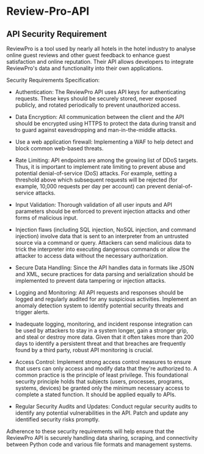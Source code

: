 # Review-Pro-API
## API Security Requirement

 
ReviewPro is a tool used by nearly all hotels in the hotel industry to analyse online guest reviews and other guest feedback to enhance guest satisfaction and online reputation. Their API allows developers to integrate ReviewPro's data and functionality into their own applications.
 
Security Requirements Specification:
- Authentication: The ReviewPro API uses API keys for authenticating requests. These keys should be securely stored, never exposed publicly, and rotated periodically to prevent unauthorized access.

- Data Encryption: All communication between the client and the API should be encrypted using HTTPS to protect the data during transit and to guard against eavesdropping and man-in-the-middle attacks.

- Use a web application firewall: Implementing a WAF to help detect and block common web-based threats.

- Rate Limiting: API endpoints are among the growing list of DDoS targets. Thus, it is important to implement rate limiting to prevent abuse and potential denial-of-service (DoS) attacks. For example, setting a threshold above which subsequent requests will be rejected (for example, 10,000 requests per day per account) can prevent denial-of-service attacks.

- Input Validation: Thorough validation of all user inputs and API parameters should be enforced to prevent injection attacks and other forms of malicious input.

- Injection flaws (including SQL injection, NoSQL injection, and command injection) involve data that is sent to an interpreter from an untrusted source via a command or query. Attackers can send malicious data to trick the interpreter into executing dangerous commands or allow the attacker to access data without the necessary authorization.

- Secure Data Handling: Since the API handles data in formats like JSON and XML, secure practices for data parsing and serialization should be implemented to prevent data tampering or injection attacks.

- Logging and Monitoring: All API requests and responses should be logged and regularly audited for any suspicious activities. Implement an anomaly detection system to identify potential security threats and trigger alerts.

- Inadequate logging, monitoring, and incident response integration can be used by attackers to stay in a system longer, gain a stronger grip, and steal or destroy more data. Given that it often takes more than 200 days to identify a persistent threat and that breaches are frequently found by a third party, robust API monitoring is crucial.

- Access Control: Implement strong access control measures to ensure that users can only access and modify data that they're authorized to. A common practice is the principle of least privilege. This foundational security principle holds that subjects (users, processes, programs, systems, devices) be granted only the minimum necessary access to complete a stated function. It should be applied equally to APIs.

- Regular Security Audits and Updates: Conduct regular security audits to identify any potential vulnerabilities in the API. Patch and update any identified security risks promptly.
 
Adherence to these security requirements will help ensure that the ReviewPro API is securely handling data sharing, scraping, and connectivity between Python code and various file formats and management systems.


